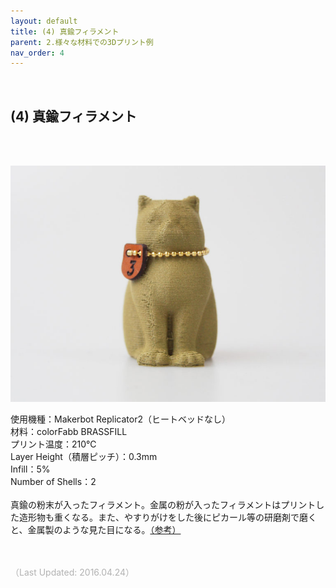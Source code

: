 ```yaml
---
layout: default
title: (4) 真鍮フィラメント
parent: 2.様々な材料での3Dプリント例
nav_order: 4
---
```


<br>

## (4) 真鍮フィラメント
<br><br>

<p><img src="assets/03/03.jpg"/></p>

使用機種：Makerbot Replicator2（ヒートベッドなし）<br>
材料：colorFabb BRASSFILL<br>
プリント温度：210℃<br>
Layer Height（積層ピッチ）：0.3mm<br>
Infill：5%<br>
Number of Shells：2<br>
<br>
真鍮の粉末が入ったフィラメント。金属の粉が入ったフィラメントはプリントした造形物も重くなる。また、やすりがけをした後にピカール等の研磨剤で磨くと、金属製のような見た目になる。[（参考）](https://learn.colorfabb.com/brassfill/)
<br><br><br>

<span style="color: #B2B2B2">
（Last Updated: 2016.04.24）
</span>
